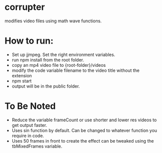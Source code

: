 # corrupter
modifies video files using math wave functions.

# How to run:
  * Set up jjmpeg. Set the right environment variables.
  * run npm install from the root folder.
  * copy an mp4 video file to {root-folder}/videos
  * modify the code variable filename to the video title without the extension
  * npm start
  * output will be in the public folder.

# To Be Noted
  * Reduce the variable frameCount or use shorter and lower res videos to get output faster.
  * Uses sin function by default. Can be changed to whatever function you require in code.
  * Uses 50 frames in front to create the effect can be tweaked using the tbMixedFrames variable.
